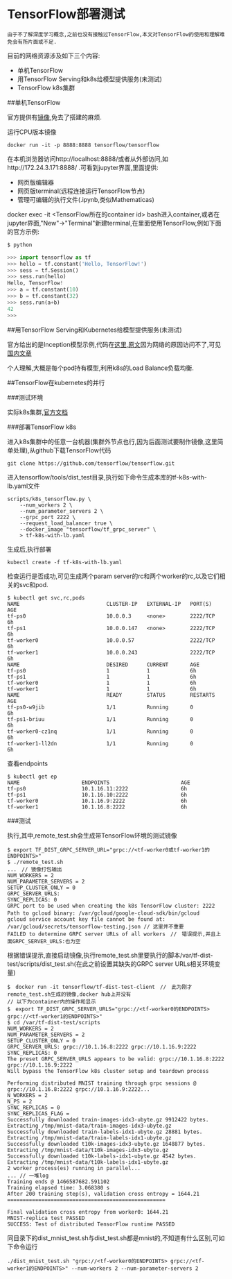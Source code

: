 # TensorFlow部署测试

```
由于不了解深度学习概念,之前也没有接触过TensorFlow,本文对TensorFlow的使用和理解难免会有所片面或不足.
```

目前的网络资源涉及如下三个内容:

* 单机TensorFlow
* 用TensorFlow Serving和k8s给模型提供服务(未测试)
* TensorFlow k8s集群

##单机TensorFlow

官方提供有[镜像](https://hub.docker.com/r/tensorflow/tensorflow/),免去了搭建的麻烦.

运行CPU版本镜像

```
docker run -it -p 8888:8888 tensorflow/tensorflow
```

在本机浏览器访问http://localhost:8888/或者从外部访问,如http://172.24.3.171:8888/ .可看到jupyter界面,里面提供:

* 网页版编辑器
* 网页版terminal(远程连接运行TensorFlow节点)
* 管理可编辑的执行文件(.ipynb,类似Mathematicas)

docker exec -it <TensorFlow所在的container id> bash进入container,或者在jupyter界面,"New"->"Terminal"新建terminal,在里面使用TensorFlow,例如下面的官方示例:

```python
$ python

>>> import tensorflow as tf
>>> hello = tf.constant('Hello, TensorFlow!')
>>> sess = tf.Session()
>>> sess.run(hello)
Hello, TensorFlow!
>>> a = tf.constant(10)
>>> b = tf.constant(32)
>>> sess.run(a+b)
42
>>>
```

##用TensorFlow Serving和Kubernetes给模型提供服务(未测试)

官方给出的是Inception模型示例,代码在[这里](https://github.com/tensorflow/serving/tree/master/tensorflow_serving/example),[原文](blog.kubernetes.io/2016/03/scaling-neural-network-image-classification-using-Kubernetes-with-TensorFlow-Serving.html)因为网络的原因访问不了,可见[国内文章](https://segmentfault.com/a/1190000004829764)

个人理解,大概是每个pod持有模型,利用k8s的Load Balance负载均衡.

##TensorFlow在kubernetes的并行

###测试环境

实际k8s集群,[官方文档](https://github.com/tensorflow/tensorflow/tree/master/tensorflow/tools/dist_test)

###部署TensorFlow k8s

进入k8s集群中的任意一台机器(集群外节点也行,因为后面测试要制作镜像,这里简单处理),从github下载TensorFlow代码

```
git clone https://github.com/tensorflow/tensorflow.git
```

进入tensorflow/tools/dist_test目录,执行如下命令生成本库的tf-k8s-with-lb.yaml文件

```
scripts/k8s_tensorflow.py \
    --num_workers 2 \
    --num_parameter_servers 2 \
    --grpc_port 2222 \
    --request_load_balancer true \
    --docker_image "tensorflow/tf_grpc_server" \
    > tf-k8s-with-lb.yaml
```

生成后,执行部署

```
kubectl create -f tf-k8s-with-lb.yaml
```

检查运行是否成功,可见生成两个param server的rc和两个worker的rc,以及它们相关的svc和pod.

```
$ kubectl get svc,rc,pods
NAME                            CLUSTER-IP   EXTERNAL-IP   PORT(S)                                                 AGE
tf-ps0                          10.0.0.3     <none>        2222/TCP                                                6h
tf-ps1                          10.0.0.147   <none>        2222/TCP                                                6h
tf-worker0                      10.0.0.57                  2222/TCP                                                6h
tf-worker1                      10.0.0.243                 2222/TCP                                                6h
NAME                            DESIRED      CURRENT       AGE
tf-ps0                          1            1             6h
tf-ps1                          1            1             6h
tf-worker0                      1            1             6h
tf-worker1                      1            1             6h
NAME                            READY        STATUS        RESTARTS   AGE
tf-ps0-w9jib                    1/1          Running       0          6h
tf-ps1-briuu                    1/1          Running       0          6h
tf-worker0-cz1nq                1/1          Running       0          6h
tf-worker1-ll2dn                1/1          Running       0          6h
```

查看endpoints

```
$ kubectl get ep
NAME                    ENDPOINTS                       AGE
tf-ps0                  10.1.16.11:2222                 6h
tf-ps1                  10.1.16.10:2222                 6h
tf-worker0              10.1.16.9:2222                  6h
tf-worker1              10.1.16.8:2222                  6h
```

###测试

执行,其中,remote_test.sh会生成带TensorFlow环境的测试镜像

```
$ export TF_DIST_GRPC_SERVER_URL="grpc://<tf-worker0或tf-worker1的ENDPOINTS>"
$ ./remote_test.sh
...　// 镜像打包输出
NUM_WORKERS = 2
NUM_PARAMETER_SERVERS = 2
SETUP_CLUSTER_ONLY = 0
GRPC_SERVER_URLS: 
SYNC_REPLICAS: 0
GRPC port to be used when creating the k8s TensorFlow cluster: 2222
Path to gcloud binary: /var/gcloud/google-cloud-sdk/bin/gcloud　
gcloud service account key file cannot be found at: /var/gcloud/secrets/tensorflow-testing.json // 这里并不重要
FAILED to determine GRPC server URLs of all workers　//　错误提示,并且上面GRPC_SERVER_URLS:也为空 
```

根据错误提示,直接启动镜像,执行remote_test.sh里要执行的脚本/var/tf-dist-test/scripts/dist_test.sh(在此之前设置其缺失的GRPC server URLs相关环境变量)

```
$　docker run -it tensorflow/tf-dist-test-client　//　此为刚才remote_test.sh生成的镜像,docker hub上并没有
// 以下为container内的操作和显示
$　export TF_DIST_GRPC_SERVER_URLS="grpc://<tf-worker0的ENDPOINTS> grpc://<tf-worker1的ENDPOINTS>"
$ cd /var/tf-dist-test/scripts
NUM_WORKERS = 2
NUM_PARAMETER_SERVERS = 2
SETUP_CLUSTER_ONLY = 0
GRPC_SERVER_URLS: grpc://10.1.16.8:2222 grpc://10.1.16.9:2222
SYNC_REPLICAS: 0
The preset GRPC_SERVER_URLS appears to be valid: grpc://10.1.16.8:2222 grpc://10.1.16.9:2222
Will bypass the TensorFlow k8s cluster setup and teardown process

Performing distributed MNIST training through grpc sessions @ grpc://10.1.16.8:2222 grpc://10.1.16.9:2222...
N_WORKERS = 2
N_PS = 2
SYNC_REPLICAS = 0
SYNC_REPLICAS_FLAG = 
Successfully downloaded train-images-idx3-ubyte.gz 9912422 bytes.
Extracting /tmp/mnist-data/train-images-idx3-ubyte.gz
Successfully downloaded train-labels-idx1-ubyte.gz 28881 bytes.
Extracting /tmp/mnist-data/train-labels-idx1-ubyte.gz
Successfully downloaded t10k-images-idx3-ubyte.gz 1648877 bytes.
Extracting /tmp/mnist-data/t10k-images-idx3-ubyte.gz
Successfully downloaded t10k-labels-idx1-ubyte.gz 4542 bytes.
Extracting /tmp/mnist-data/t10k-labels-idx1-ubyte.gz
2 worker process(es) running in parallel...
... // 一堆log
Training ends @ 1466587682.591102
Training elapsed time: 3.068380 s
After 200 training step(s), validation cross entropy = 1644.21
===================================================

Final validation cross entropy from worker0: 1644.21
MNIST-replica test PASSED
SUCCESS: Test of distributed TensorFlow runtime PASSED
```

同目录下的dist_mnist_test.sh与dist_test.sh都是mnist的,不知道有什么区别,可如下命令运行

```
./dist_mnist_test.sh "grpc://<tf-worker0的ENDPOINTS> grpc://<tf-worker1的ENDPOINTS>" --num-workers 2 --num-parameter-servers 2
```

